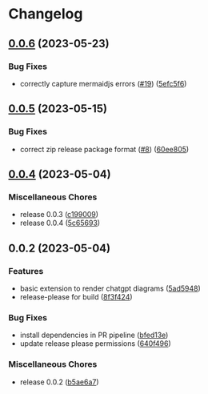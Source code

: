 # Changelog

## [0.0.6](https://github.com/dwmkerr/chatgpt-diagrams-extension/compare/v0.0.5...v0.0.6) (2023-05-23)


### Bug Fixes

* correctly capture mermaidjs errors ([#19](https://github.com/dwmkerr/chatgpt-diagrams-extension/issues/19)) ([5efc5f6](https://github.com/dwmkerr/chatgpt-diagrams-extension/commit/5efc5f67c9923b6c81e8f12cce39f57ec75927f5))

## [0.0.5](https://github.com/dwmkerr/chatgpt-diagrams-extension/compare/v0.0.4...v0.0.5) (2023-05-15)


### Bug Fixes

* correct zip release package format ([#8](https://github.com/dwmkerr/chatgpt-diagrams-extension/issues/8)) ([60ee805](https://github.com/dwmkerr/chatgpt-diagrams-extension/commit/60ee8059ab5c8acce65788f91139b027c81cb0c3))

## [0.0.4](https://github.com/dwmkerr/chatgpt-diagrams-extension/compare/v0.0.2...v0.0.4) (2023-05-04)


### Miscellaneous Chores

* release 0.0.3 ([c199009](https://github.com/dwmkerr/chatgpt-diagrams-extension/commit/c199009d8e9628915e55d12efb3bf0652d64f879))
* release 0.0.4 ([5c65693](https://github.com/dwmkerr/chatgpt-diagrams-extension/commit/5c65693b0110e2c2eee5d5c111699007a7e05c62))

## 0.0.2 (2023-05-04)


### Features

* basic extension to render chatgpt diagrams ([5ad5948](https://github.com/dwmkerr/chatgpt-diagrams-extension/commit/5ad5948f620d61501963846cad7274ec39fccb13))
* release-please for build ([8f3f424](https://github.com/dwmkerr/chatgpt-diagrams-extension/commit/8f3f4246d270a21cb3999d60c0442161fdd09301))


### Bug Fixes

* install dependencies in PR pipeline ([bfed13e](https://github.com/dwmkerr/chatgpt-diagrams-extension/commit/bfed13e72315b4984a2f4424981addd6e97d886a))
* update release please permissions ([640f496](https://github.com/dwmkerr/chatgpt-diagrams-extension/commit/640f49687e55df75d37aef69d7d4df0c5b0727fe))


### Miscellaneous Chores

* release 0.0.2 ([b5ae6a7](https://github.com/dwmkerr/chatgpt-diagrams-extension/commit/b5ae6a7fae1e79e8b46619606f6b4ebf7ae8c04e))
